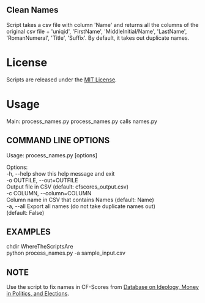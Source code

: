 ## Clean Names

Script takes a csv file with column 'Name' and returns all the columns
of the original csv file + 'uniqid', 'FirstName', 'MiddleInitial/Name',
'LastName', 'RomanNumeral', 'Title', 'Suffix'. By default, it takes out
duplicate names.

# License

Scripts are released under the [MIT License][].

# Usage

Main: process\_names.py process\_names.py calls names.py

## COMMAND LINE OPTIONS

Usage: process\_names.py [options]

Options:\
 -h, --help show this help message and exit\
 -o OUTFILE, --out=OUTFILE\
 Output file in CSV (default: cfscores\_output.csv)\
 -c COLUMN, --column=COLUMN\
 Column name in CSV that contains Names (default: Name)\
 -a, --all Export all names (do not take duplicate names out)\
 (default: False)

## EXAMPLES

chdir WhereTheScriptsAre\
python process\_names.py -a sample\_input.csv

## NOTE

Use the script to fix names in CF-Scores from [Database on Ideology,
Money in Politics, and Elections][].

  [MIT License]: https://github.com/soodoku/Clean-Names/License%20for%20Scripts.md
  [Database on Ideology, Money in Politics, and Elections]: http://data.stanford.edu/dime
